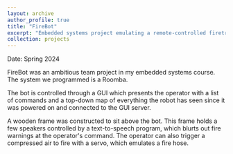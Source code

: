 ```yaml
---
layout: archive
author_profile: true
title: "FireBot"
excerpt: "Embedded systems project emulating a remote-controlled firetruck<br/><img src='/images/firebot.png'>"
collection: projects
---
```


Date: Spring 2024

FireBot was an ambitious team project in my embedded systems course. The system we programmed is a Roomba. 

The bot is controlled through a GUI which presents the operator with a list of commands and a top-down map of everything the robot has seen since it was powered on and connected to the GUI server. 

A wooden frame was constructed to sit above the bot. This frame holds a few speakers controlled by a text-to-speech program, which blurts out fire warnings at the operator's command. The operator can also trigger a compressed air to fire with a servo, which emulates a fire hose. 